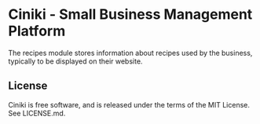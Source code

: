 Ciniki - Small Business Management Platform
===========================================

The recipes module stores information about recipes used by the business,
typically to be displayed on their website.

License
-------
Ciniki is free software, and is released under the terms of the MIT License. See LICENSE.md.

